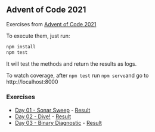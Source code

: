## Advent of Code 2021
Exercises from [Advent of Code 2021](https://adventofcode.com/2021)

To execute them, just run:
```sh
npm install
npm test
```
It will test the methods and return the results as logs.

To watch coverage, after `npm test` run `npm serve`and go to http://localhost:8000

### Exercises
* [Day 01 - Sonar Sweep](https://adventofcode.com/2021/day/1) - [Result](exercises/day01.js)
* [Day 02 - Dive!](https://adventofcode.com/2021/day/2) - [Result](exercises/day02.js)
* [Day 03 - Binary Diagnostic](https://adventofcode.com/2021/day/3) - [Result](exercises/day03.js)
